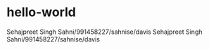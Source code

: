 # hello-world
Sehajpreet Singh Sahni/991458227/sahnise/davis
Sehajpreet Singh Sahni/991458227/sahnise/davis

